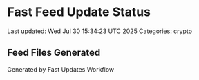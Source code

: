 # Fast Feed Update Status
Last updated: Wed Jul 30 15:34:23 UTC 2025
Categories: crypto

## Feed Files Generated

Generated by Fast Updates Workflow
